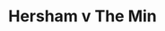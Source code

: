 ---
year: "1991"
serialNumber: "0125" 
game: "Hersham"
title: "Hersham v The Min"
gameLocation: "Hersham"
gameDate: "/1991"
shortReport: ""
result: ""
resultType: ""
type: "game"
---